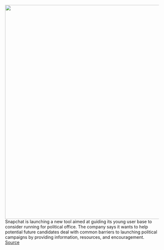 <img src='https://cdn.vox-cdn.com/thumbor/dOp3JjhLfTh6xRdTKG1KE2ck1aU=/0x0:1600x900/1200x800/filters:focal(672x322:928x578)/cdn.vox-cdn.com/uploads/chorus_image/image/69952511/RFO_Partner_Assets__1_.0.png' width='700px' /><br/>
Snapchat is launching a new tool aimed at guiding its young user base to consider running for political office. The company says it wants to help potential future candidates deal with common barriers to launching political campaigns by providing information, resources, and encouragement.
<a href='https://www.theverge.com/2021/10/5/22709037/snapchat-run-for-office-mini-political-issues'> Source <a/>
